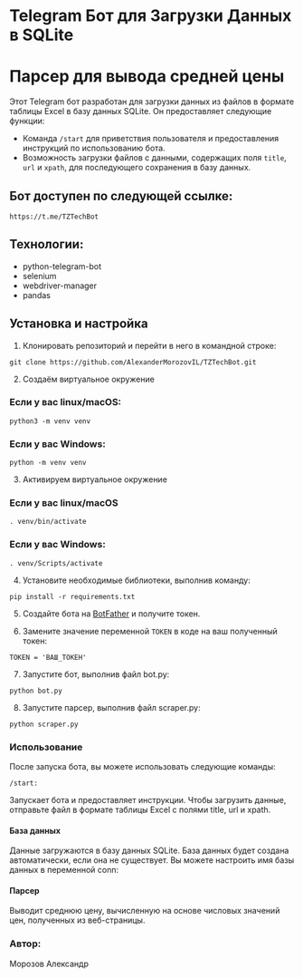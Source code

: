 # Telegram Бот для Загрузки Данных в SQLite
# Парсер для вывода средней цены

Этот Telegram бот разработан для загрузки данных из файлов в формате таблицы Excel в базу данных SQLite. Он предоставляет следующие функции:

- Команда `/start` для приветствия пользователя и предоставления инструкций по использованию бота.
- Возможность загрузки файлов с данными, содержащих поля `title`, `url` и `xpath`, для последующего сохранения в базу данных.

## Бот доступен по следующей ссылке:
```
https://t.me/TZTechBot
```

## Технологии:

+ python-telegram-bot
+ selenium
+ webdriver-manager
+ pandas

## Установка и настройка

1. Клонировать репозиторий и перейти в него в командной строке:

```
git clone https://github.com/AlexanderMorozovIL/TZTechBot.git
```


2. Создаём виртуальное окружение

### Если у вас linux/macOS:
```
python3 -m venv venv
```
### Если у вас Windows:
```
python -m venv venv
```

3. Активируем виртуальное окружение

### Если у вас linux/macOS
```
. venv/bin/activate
```
### Если у вас Windows:
```
. venv/Scripts/activate
```

4. Установите необходимые библиотеки, выполнив команду:
```
pip install -r requirements.txt
```

5. Создайте бота на [BotFather](https://core.telegram.org/bots#botfather) и получите токен.

6. Замените значение переменной `TOKEN` в коде на ваш полученный токен:
```
TOKEN = 'ВАШ_ТОКЕН'
```

7. Запустите бот, выполнив файл bot.py:
```
python bot.py
```

8. Запустите парсер, выполнив файл scraper.py:
```
python scraper.py
```

### Использование
После запуска бота, вы можете использовать следующие команды:
```
/start:
```
Запускает бота и предоставляет инструкции.
Чтобы загрузить данные, отправьте файл в формате таблицы Excel с полями title, url и xpath.

#### База данных
Данные загружаются в базу данных SQLite. База данных будет создана автоматически, если она не существует. Вы можете настроить имя базы данных в переменной conn:

#### Парсер
Выводит среднюю цену, вычисленную на основе числовых значений цен,
полученных из веб-страницы.

### Автор:
Морозов Александр
